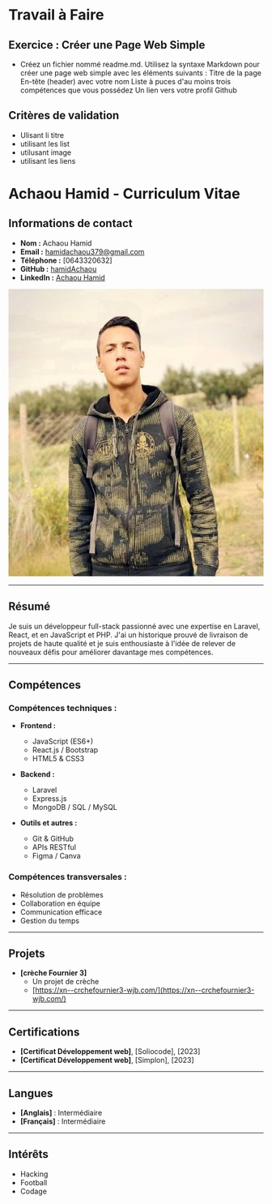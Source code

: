 # Travail à Faire

## Exercice : Créer une Page Web Simple

- Créez un fichier nommé readme.md.
Utilisez la syntaxe Markdown pour créer une page web simple avec les éléments suivants :
Titre de la page
En-tête (header) avec votre nom
Liste à puces d'au moins trois compétences que vous possédez
Un lien vers votre profil Github

## Critères de validation
  - Ulisant li titre
  - utilisant les list
  - utilusant image
  - utilisant les liens
# Achaou Hamid - Curriculum Vitae

## Informations de contact
- **Nom :** Achaou Hamid
- **Email :** [hamidachaou379@gmail.com](mailto:hamidachaou379@gmail.com)
- **Téléphone :** [0643320632]
- **GitHub :** [hamidAchaou](https://github.com/hamidAchaou)
- **LinkedIn :** [Achaou Hamid](https://www.linkedin.com/in/achaou-hamid-093682253/)

![Image de profil](./image/hamido.jpg)

---

## Résumé
Je suis un développeur full-stack passionné avec une expertise en Laravel, React, et en JavaScript et PHP. J'ai un historique prouvé de livraison de projets de haute qualité et je suis enthousiaste à l'idée de relever de nouveaux défis pour améliorer davantage mes compétences.

---

## Compétences
### Compétences techniques :
- **Frontend :**
  - JavaScript (ES6+)
  - React.js / Bootstrap
  - HTML5 & CSS3

- **Backend :**
  - Laravel
  - Express.js
  - MongoDB / SQL / MySQL

- **Outils et autres :**
  - Git & GitHub
  - APIs RESTful
  - Figma / Canva

### Compétences transversales :
- Résolution de problèmes
- Collaboration en équipe
- Communication efficace
- Gestion du temps

---

## Projets
- **[crèche Fournier 3]**
  - Un projet de crèche
  - [https://xn--crchefournier3-wjb.com/](https://xn--crchefournier3-wjb.com/)

---

## Certifications
- **[Certificat Développement web]**, [Soliocode], [2023]
- **[Certificat Développement web]**, [Simplon], [2023]

---

## Langues
- **[Anglais]** : Intermédiaire
- **[Français]** : Intermédiaire

---

## Intérêts
- Hacking
- Football
- Codage

